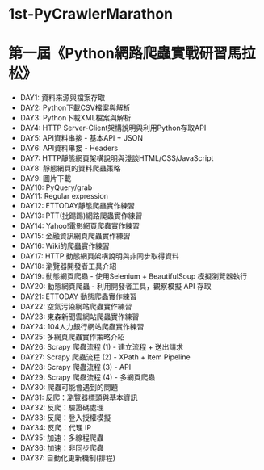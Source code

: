 # 1st-PyCrawlerMarathon
# 第一屆《Python網路爬蟲實戰研習馬拉松》
*  DAY1: 資料來源與檔案存取
*  DAY2: Python下載CSV檔案與解析
*  DAY3: Python下載XML檔案與解析
*  DAY4: HTTP Server-Client架構說明與利用Python存取API
*  DAY5: API資料串接 - 基本API + JSON
*  DAY6: API資料串接 - Headers
*  DAY7: HTTP靜態網頁架構說明與淺談HTML/CSS/JavaScript
*  DAY8: 靜態網頁的資料爬蟲策略
*  DAY9: 圖片下載
* DAY10: PyQuery/grab
* DAY11: Regular expression
* DAY12: ETTODAY靜態爬蟲實作練習
* DAY13: PTT(批踢踢)網路爬蟲實作練習
* DAY14: Yahoo!電影網頁爬蟲實作練習
* DAY15: 金融資訊網頁爬蟲實作練習
* DAY16: Wiki的爬蟲實作練習
* DAY17: HTTP 動態網頁架構說明與非同步取得資料
* DAY18: 瀏覽器開發者工具介紹
* DAY19: 動態網頁爬蟲 - 使用Selenium + BeautifulSoup 模擬瀏覽器執行
* DAY20: 動態網頁爬蟲 - 利用開發者工具，觀察模擬 API 存取
* DAY21: ETTODAY 動態爬蟲實作練習
* DAY22: 空氣污染網站爬蟲實作練習
* DAY23: 東森新聞雲網站爬蟲實作練習
* DAY24: 104人力銀行網站爬蟲實作練習
* DAY25: 多網頁爬蟲實作策略介紹
* DAY26: Scrapy 爬蟲流程 (1) - 建立流程 + 送出請求
* DAY27: Scrapy 爬蟲流程 (2) - XPath + Item Pipeline
* DAY28: Scrapy 爬蟲流程 (3) - API
* DAY29: Scrapy 爬蟲流程 (4) - 多網頁爬蟲
* DAY30: 爬蟲可能會遇到的問題
* DAY31: 反爬：瀏覽器標頭與基本資訊
* DAY32: 反爬：驗證碼處理
* DAY33: 反爬：登入授權模擬
* DAY34: 反爬：代理 IP
* DAY35: 加速：多線程爬蟲
* DAY36: 加速：非同步爬蟲
* DAY37: 自動化更新機制(排程)

